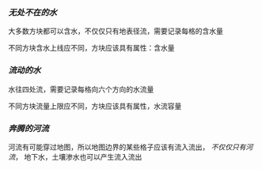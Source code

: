 ### *无处不在的水*
大多数方块都可以含水，不仅仅只有地表径流，需要记录每格的含水量

不同方块含水上线应不同，方块应该具有属性：含水量

### *流动的水*
水往四处流，需要记录每格向六个方向的水流量

不同方块流量上限应不同，方块应该具有属性，水流容量

### *奔腾的河流*
河流有可能穿过地图，所以地图边界的某些格子应该有流入流出，
*不仅仅只有河流*，
地下水，土壤渗水也可以产生流入流出
